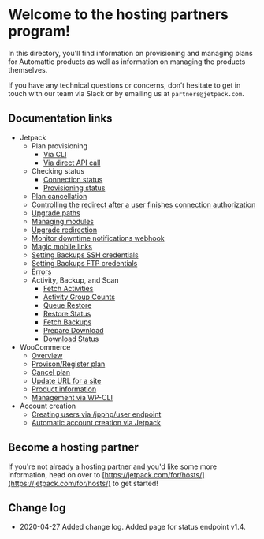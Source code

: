 # Welcome to the hosting partners program!

In this directory, you'll find information on provisioning and managing plans for Automattic products as well as information on managing the products themselves.

If you have any technical questions or concerns, don’t hesitate to get in touch with our team via Slack or by emailing us at `partners@jetpack.com`.

## Documentation links

- Jetpack
  - Plan provisioning
    - [Via CLI](jetpack/plan-provisioning.md)
    - [Via direct API call](jetpack/jetpack-start-endpoints/plan-provisioning.md)
  - Checking status
    - [Connection status](jetpack/determining-connection-status.md)
    - [Provisioning status](jetpack/jetpack-start-endpoints/determining-provisioning-status-v1.4.md)
  - [Plan cancellation](jetpack/jetpack-start-endpoints/plan-cancellation.md)
  - [Controlling the redirect after a user finishes connection authorization](jetpack/redirect-after-authorization.md)
  - [Upgrade paths](jetpack/jetpack-start-endpoints/upgrade-paths.md)
  - [Managing modules](jetpack/managing-modules.md)
  - [Upgrade redirection](jetpack/upgrade-redirection.md)
  - [Monitor downtime notifications webhook](jetpack/monitor-downtime-notifications-webhook.md)
  - [Magic mobile links](jetpack/jetpack-start-endpoints/mobile-magic-link.md)
  - [Setting Backups SSH credentials](jetpack/jetpack-start-endpoints/setting-backups-ssh-credentials.md)
  - [Setting Backups FTP credentials](jetpack/jetpack-start-endpoints/setting-backups-ftp-credentials.md)
  - [Errors](jetpack/jetpack-start-endpoints/errors.md)
  - Activity, Backup, and Scan
    - [Fetch Activities](jetpack/jetpack-activity-endpoints/activity.md)
    - [Activity Group Counts](jetpack/jetpack-activity-endpoints/activity-count.md)
    - [Queue Restore](jetpack/jetpack-restore-endpoints/restore.md)
    - [Restore Status](jetpack/jetpack-restore-endpoints/restore-status.md)
    - [Fetch Backups](jetpack/jetpack-backup-endpoints/backups.md)
    - [Prepare Download](jetpack/jetpack-backup-endpoints/prepare-download.md)
    - [Download Status](jetpack/jetpack-backup-endpoints/downloads.md)
- WooCommerce
  - [Overview](woocommerce/overview.md)
  - [Provison/Register plan](woocommerce/plan-register.md)
  - [Cancel plan](woocommerce/plan-cancel.md)
  - [Update URL for a site](woocommerce/update-url.md)
  - [Product information](woocommerce/product-info.md)
  - [Management via WP-CLI](woocommerce/management-via-wp-cli.md)
- Account creation
  - [Creating users via /jpphp/user endpoint](users/user-creation.md)
  - [Automatic account creation via Jetpack](jetpack/automatic-account-creation-connection.md)

## Become a hosting partner

If you're not already a hosting partner and you'd like some more information, head on over to [https://jetpack.com/for/hosts/](https://jetpack.com/for/hosts/) to get started!

## Change log

- 2020-04-27 Added change log. Added page for status endpoint v1.4.
